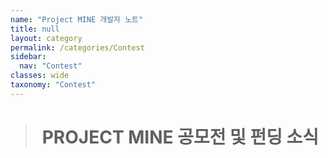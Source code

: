 ```yaml
---
name: "Project MINE 개발자 노트"
title: null
layout: category
permalink: /categories/Contest
sidebar: 
  nav: "Contest"
classes: wide
taxonomy: "Contest"
---
```


> # <center> PROJECT MINE 공모전 및 펀딩 소식</center>
